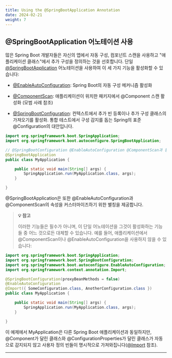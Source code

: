 ```yaml
---
title: Using the @SpringBootApplication Annotation
date: 2024-02-21
weight: 7
---
```


## @SpringBootApplication 어노테이션 사용

많은 Spring Boot 개발자들은 자신의 앱에서 자동 구성, 컴포넌트 스캔을 사용하고 "애플리케이션 클래스"에서 추가 구성을 정의하는 것을 선호합니다. 단일 [@SpringBootApplication](https://docs.spring.io/spring-boot/api/java/org/springframework/boot/autoconfigure/SpringBootApplication.html   ) 어노테이션을 사용하여 이 세 가지 기능을 활성화할 수 있습니다:

- [@EnableAutoConfiguration](https://docs.spring.io/spring-boot/docs/3.4.3/api/org/springframework/boot/autoconfigure/EnableAutoConfiguration.html): Spring Boot의 자동 구성 메커니즘 활성화

- [@ComponentScan](https://docs.spring.io/spring-framework/docs/6.2.x/javadoc-api/org/springframework/context/annotation/ComponentScan.html): 애플리케이션이 위치한 패키지에서 @Component 스캔 활성화 (모범 사례 참조)

- [@SpringBootConfiguration](https://docs.spring.io/spring-boot/docs/3.4.3/api/org/springframework/boot/SpringBootConfiguration.html): 컨텍스트에서 추가 빈 등록이나 추가 구성 클래스의 가져오기를 활성화. 통합 테스트에서 구성 감지를 돕는 Spring의 표준 @Configuration의 대안입니다.

```java
import org.springframework.boot.SpringApplication;
import org.springframework.boot.autoconfigure.SpringBootApplication;

// @SpringBootConfiguration @EnableAutoConfiguration @ComponentScan과 동일
@SpringBootApplication
public class MyApplication {

    public static void main(String[] args) {
        SpringApplication.run(MyApplication.class, args);
    }

}
```

@SpringBootApplication은 또한 @EnableAutoConfiguration과 @ComponentScan의 속성을 커스터마이즈하기 위한 별칭을 제공합니다.

> **💡 참고**
> 
> 이러한 기능들은 필수가 아니며, 이 단일 어노테이션을 그것이 활성화하는 기능들 중 어느 것으로든 대체할 수 있습니다. 예를 들어, 애플리케이션에서 @ComponentScan이나 @EnableAutoConfiguration을 사용하지 않을 수 있습니다:

```java
import org.springframework.boot.SpringApplication;
import org.springframework.boot.SpringBootConfiguration;
import org.springframework.boot.autoconfigure.EnableAutoConfiguration;
import org.springframework.context.annotation.Import;

@SpringBootConfiguration(proxyBeanMethods = false)
@EnableAutoConfiguration
@Import({ SomeConfiguration.class, AnotherConfiguration.class })
public class MyApplication {

    public static void main(String[] args) {
        SpringApplication.run(MyApplication.class, args);
    }

}
```

이 예제에서 MyApplication은 다른 Spring Boot 애플리케이션과 동일하지만, @Component가 달린 클래스와 @ConfigurationProperties가 달린 클래스가 자동으로 감지되지 않고 사용자 정의 빈들이 명시적으로 가져와집니다([@Import](https://docs.spring.io/spring-framework/docs/6.2.x/javadoc-api/org/springframework/context/annotation/Import.html) 참조).

---